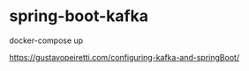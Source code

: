 # spring-boot-kafka
docker-compose up

https://gustavopeiretti.com/configuring-kafka-and-springBoot/
